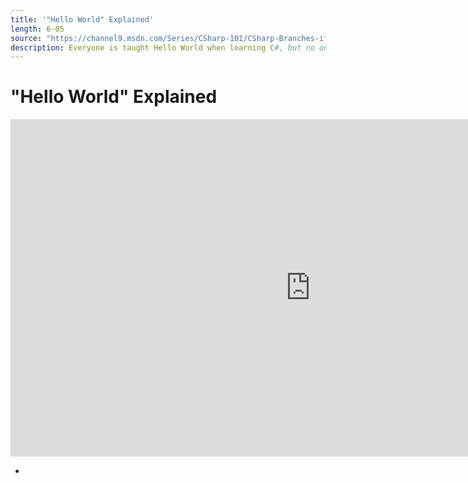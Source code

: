 ```yaml
---
title: '"Hello World" Explained'
length: 6-05
source: "https://channel9.msdn.com/Series/CSharp-101/CSharp-Branches-if"
description: Everyone is taught Hello World when learning C#, but no one ever explains all the OTHER STUFF that is around Hello World. What's using? What's namespaces? We will explain Hello World as you get started with the basics of C#.
---
```

# "Hello World" Explained

<iframe src="https://channel9.msdn.com/Series/CSharp-101/CSharp-Hello-World-Explained/player?format=html5" width="960" height="540" allowFullScreen frameBorder="0" title="C#: "Hello World" Explained [9 of 19] - Microsoft Channel 9 Video"></iframe>

- 
